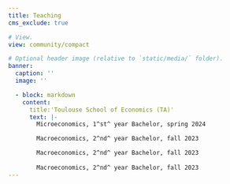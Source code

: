 ```yaml
---
title: Teaching
cms_exclude: true

# View.
view: community/compact

# Optional header image (relative to `static/media/` folder).
banner:
  caption: ''
  image: ''

  - block: markdown
    content:
      title:'Toulouse School of Economics (TA)'
      text: |-
        Microeconomics, 1^st^ year Bachelor, spring 2024

        Macroeconomics, 2^nd^ year Bachelor, fall 2023

        Macroeconomics, 2^nd^ year Bachelor, fall 2023
  
        Macroeconomics, 2^nd^ year Bachelor, fall 2023
---
```

